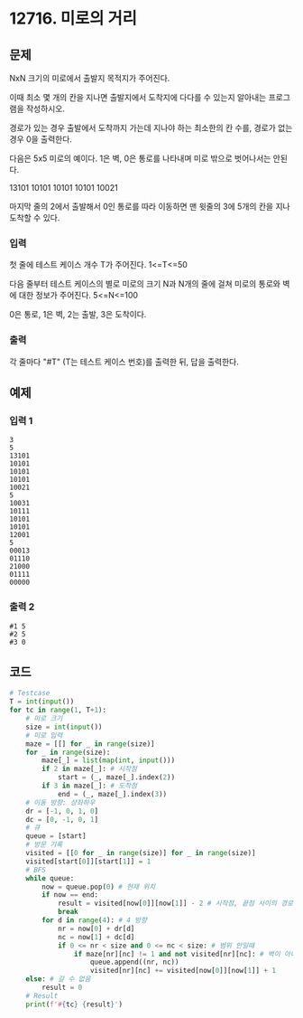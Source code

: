 # 12716. 미로의 거리

## 문제

NxN 크기의 미로에서 출발지 목적지가 주어진다.

이때 최소 몇 개의 칸을 지나면 출발지에서 도착지에 다다를 수 있는지 알아내는 프로그램을 작성하시오.

경로가 있는 경우 출발에서 도착까지 가는데 지나야 하는 최소한의 칸 수를, 경로가 없는 경우 0을 출력한다.

다음은 5x5 미로의 예이다. 1은 벽, 0은 통로를 나타내며 미로 밖으로 벗어나서는 안된다.

13101
10101
10101
10101
10021

마지막 줄의 2에서 출발해서 0인 통로를 따라 이동하면 맨 윗줄의 3에 5개의 칸을 지나 도착할 수 있다.



### 입력

첫 줄에 테스트 케이스 개수 T가 주어진다. 1<=T<=50

다음 줄부터 테스트 케이스의 별로 미로의 크기 N과 N개의 줄에 걸쳐 미로의 통로와 벽에 대한 정보가 주어진다. 5<=N<=100

0은 통로, 1은 벽, 2는 출발, 3은 도착이다.

### 출력

각 줄마다 "#T" (T는 테스트 케이스 번호)를 출력한 뒤, 답을 출력한다.





## 예제

### 입력 1

```
3
5
13101
10101
10101
10101
10021
5
10031
10111
10101
10101
12001
5
00013
01110
21000
01111
00000
```

### 출력 2

```
#1 5
#2 5
#3 0
```





## 코드

```python
# Testcase
T = int(input())
for tc in range(1, T+1):
    # 미로 크기
    size = int(input())
    # 미로 입력
    maze = [[] for _ in range(size)]
    for _ in range(size):
        maze[_] = list(map(int, input()))
        if 2 in maze[_]: # 시작점
            start = (_, maze[_].index(2))
        if 3 in maze[_]: # 도착점
            end = (_, maze[_].index(3))
    # 이동 방향: 상좌하우
    dr = [-1, 0, 1, 0]
    dc = [0, -1, 0, 1]
    # 큐
    queue = [start]
    # 방문 기록
    visited = [[0 for _ in range(size)] for _ in range(size)]
    visited[start[0]][start[1]] = 1
    # BFS
    while queue:
        now = queue.pop(0) # 현재 위치
        if now == end:
            result = visited[now[0]][now[1]] - 2 # 시작점, 끝점 사이의 경로 수이므로 2 빼줌
            break
        for d in range(4): # 4 방향
            nr = now[0] + dr[d]
            nc = now[1] + dc[d]
            if 0 <= nr < size and 0 <= nc < size: # 범위 안일때
                if maze[nr][nc] != 1 and not visited[nr][nc]: # 벽이 아니고 방문하지 않았던 곳이면
                    queue.append((nr, nc))
                    visited[nr][nc] += visited[now[0]][now[1]] + 1
    else: # 갈 수 없음
        result = 0
    # Result
    print(f'#{tc} {result}')
```
